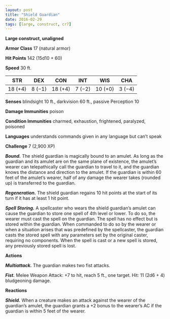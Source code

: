 ```yaml
---
layout: post
title: "Shield Guardian"
date: 2016-02-29
tags: [large, construct, cr7]
---
```


**Large construct, unaligned**

**Armor Class** 17 (natural armor)

**Hit Points** 142 (15d10 + 60)

**Speed** 30 ft.

|   STR   |   DEX   |   CON   |   INT   |   WIS   |   CHA   |
|:-----:|:-----:|:-----:|:-----:|:-----:|:-----:|
| 18 (+4) | 8 (−1) | 18 (+4) | 7 (−2) | 10 (+0) | 3 (−4) |

**Senses** blindsight 10 ft., darkvision 60 ft., passive Perception 10 

**Damage Immunities** poison 

**Condition Immunities** charmed, exhaustion, frightened, paralyzed, poisoned 

**Languages** understands commands given in any language but can’t speak 

**Challenge** 7 (2,900 XP)

***Bound.*** The shield guardian is magically bound to an amulet. As long as the guardian and its amulet are on the same plane of existence, the amulet’s wearer can telepathically call the guardian to travel to it, and the guardian knows the distance and direction to the amulet. If the guardian is within 60 feet of the amulet’s wearer, half of any damage the wearer takes (rounded up) is transferred to the guardian. 

***Regeneration.*** The shield guardian regains 10 hit points at the start of its turn if it has at least 1 hit point. 

***Spell Storing.*** A spellcaster who wears the shield guardian’s amulet can cause the guardian to store one spell of 4th level or lower. To do so, the wearer must cast the spell on the guardian. The spell has no effect but is stored within the guardian. When commanded to do so by the wearer or when a situation arises that was predefined by the spellcaster, the guardian casts the stored spell with any parameters set by the original caster, requiring no components. When the spell is cast or a new spell is stored, any previously stored spell is lost. 

**Actions** 

***Multiattack.*** The guardian makes two fist attacks. 

***Fist.*** Melee Weapon Attack: +7 to hit, reach 5 ft., one target. Hit: 11 (2d6 + 4) bludgeoning damage. 

**Reactions**

***Shield.*** When a creature makes an attack against the wearer of the guardian’s amulet, the guardian grants a +2 bonus to the wearer’s AC if the guardian is within 5 feet of the wearer.
